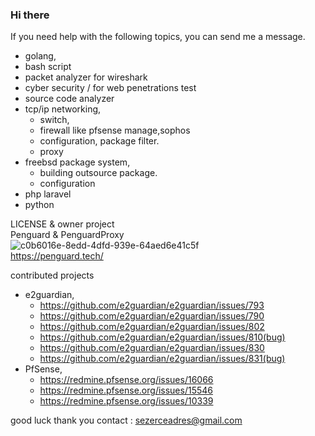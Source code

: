 ### Hi there

If you need help with the following topics, you can send me a message.


* golang,
* bash script
* packet analyzer for wireshark
* cyber security / for web penetrations test
* source code analyzer
* tcp/ip networking,
  * switch,
  * firewall like pfsense manage,sophos 
  * configuration, package filter.
  * proxy
* freebsd package system,
  * building outsource package.
  * configuration
* php laravel
* python

LICENSE & owner project<br>
Penguard & PenguardProxy<br>
![c0b6016e-8edd-4dfd-939e-64aed6e41c5f](https://github.com/user-attachments/assets/3b5edf23-0bc6-48fe-84de-ae34c1d635fc) <br>https://penguard.tech/


contributed projects
* e2guardian,
  * https://github.com/e2guardian/e2guardian/issues/793
  * https://github.com/e2guardian/e2guardian/issues/790
  * https://github.com/e2guardian/e2guardian/issues/802
  * https://github.com/e2guardian/e2guardian/issues/810(bug)
  * https://github.com/e2guardian/e2guardian/issues/830
  * https://github.com/e2guardian/e2guardian/issues/831(bug)
* PfSense,
  * https://redmine.pfsense.org/issues/16066
  * https://redmine.pfsense.org/issues/15546
  * https://redmine.pfsense.org/issues/10339            


good luck thank you
contact : sezerceadres@gmail.com
<!--
**szrce/szrce** is a ✨ _special_ ✨ repository because its `README.md` (this file) appears on your GitHub profile.

Here are some ideas to get you started:

- 🔭 I’m currently working on ...
- 🌱 I’m currently learning ...
- 👯 I’m looking to collaborate on ...
- 🤔 I’m looking for help with ...
- 💬 Ask me about ...
- 📫 How to reach me: ...
- 😄 Pronouns: ...
- ⚡ Fun fact: ...
-->
